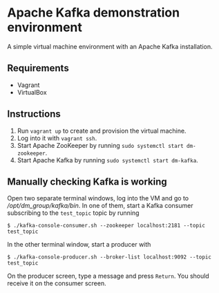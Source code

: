 # Apache Kafka demonstration environment

A simple virtual machine environment with an Apache Kafka installation.


## Requirements

- Vagrant
- VirtualBox


## Instructions

1. Run `vagrant up` to create and provision the virtual machine.
2. Log into it with `vagrant ssh`.
3. Start Apache ZooKeeper by running `sudo systemctl start dm-zookeeper`.
4. Start Apache Kafka by running `sudo systemctl start dm-kafka`.


## Manually checking Kafka is working

Open two separate terminal windows, log into the VM and go to
*/opt/dm_group/kafka/bin*. In one of them, start a Kafka consumer subscribing
to the `test_topic` topic by running

    $ ./kafka-console-consumer.sh --zookeeper localhost:2181 --topic test_topic

In the other terminal window, start a producer with

    $ ./kafka-console-producer.sh --broker-list localhost:9092 --topic test_topic

On the producer screen, type a message and press `Return`. You should receive
it on the consumer screen.
